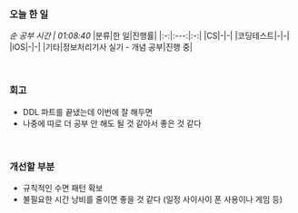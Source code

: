 ### 오늘 한 일
_순 공부 시간 | 01:08:40_
|분류|한 일|진행률|
|:-:|:---:|:-:|
|CS|-|-|
|코딩테스트|-|-|
|iOS|-|-|
|기타|정보처리기사 실기 - 개념 공부|진행 중|

<br>

### 회고
- DDL 파트를 끝냈는데 이번에 잘 해두면
- 나중에 따로 더 공부 안 해도 될 것 같아서 좋은 것 같다

<br>

### 개선할 부분
- 규칙적인 수면 패턴 확보
- 불필요한 시간 낭비를 줄이면 좋을 것 같다 (일정 사이사이 폰 사용이나 게임 등)
